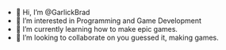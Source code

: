 - 👋 Hi, I’m @GarlickBrad
- 👀 I’m interested in Programming and Game Development
- 🌱 I’m currently learning how to make epic games.
- 💞️ I’m looking to collaborate on you guessed it, making games.

<!---
GarlickBrad/GarlickBrad is a ✨ special ✨ repository because its `README.md` (this file) appears on your GitHub profile.
You can click the Preview link to take a look at your changes.
--->
